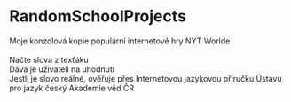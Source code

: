 # RandomSchoolProjects
Moje konzolová kopie populární internetové hry NYT Worlde\
\
Načte slova z texťáku\
Dává je uživateli na uhodnutí\
Jestli je slovo reálné, ověřuje přes Internetovou jazykovou příručku Ústavu pro jazyk český Akademie věd ČR
